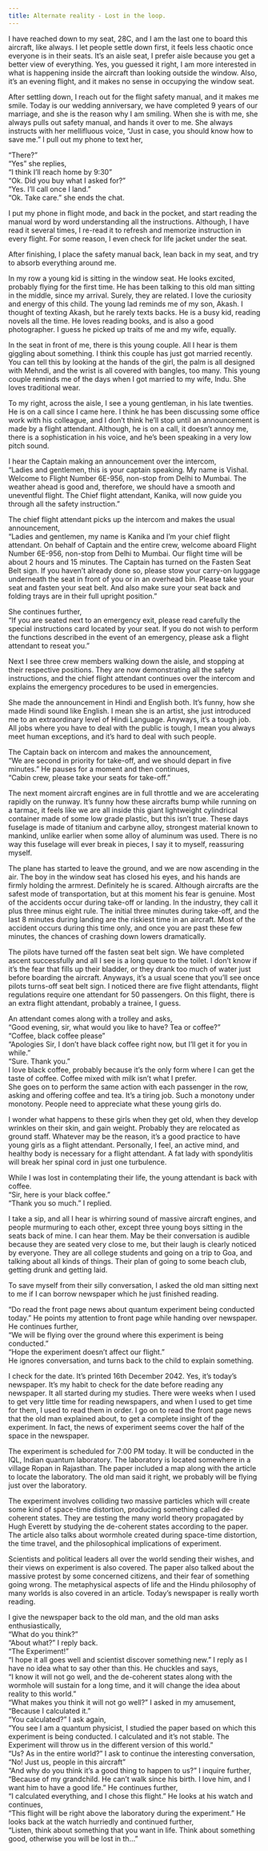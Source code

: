 ```yaml
---
title: Alternate reality - Lost in the loop.
---
```


I have reached down to my seat, 28C, and I am the last one to board this aircraft, like always. I let people settle down first, it feels less chaotic once everyone is in their seats. It’s an aisle seat, I prefer aisle because you get a better view of everything. Yes, you guessed it right, I am more interested in what is happening inside the aircraft than looking outside the window. Also, it’s an evening flight, and it makes no sense in occupying the window seat. <br/>

After settling down, I reach out for the flight safety manual, and it makes me smile. Today is our wedding anniversary, we have completed 9 years of our marriage, and she is the reason why I am smiling. When she is with me, she always pulls out safety manual, and hands it over to me. She always instructs with her mellifluous voice, “Just in case, you should know how to save me.” I pull out my phone to text her,<br/>

“There?” <br/>
“Yes” she replies, <br/>
“I think I’ll reach home by 9:30” <br/>
“Ok. Did you buy what I asked for?” <br/>
“Yes. I’ll call once I land.” <br/>
“Ok. Take care.” she ends the chat. <br/>

I put my phone in flight mode, and back in the pocket, and start reading the manual word by word understanding all the instructions. Although, I have read it several times, I re-read it to refresh and memorize instruction in every flight. For some reason, I even check for life jacket under the seat.<br/>

After finishing, I place the safety manual back, lean back in my seat, and try to absorb everything around me. <br/>

In my row a young kid is sitting in the window seat. He looks excited, probably flying for the first time. He has been talking to this old man sitting in the middle, since my arrival. Surely, they are related. I love the curiosity and energy of this child. The young lad reminds me of my son, Akash. I thought of texting Akash, but he rarely texts backs. He is a busy kid, reading novels all the time. He loves reading books, and is also a good photographer. I guess he picked up traits of me and my wife, equally. <br/>

In the seat in front of me, there is this young couple. All I hear is them giggling about something. I think this couple has just got married recently. You can tell this by looking at the hands of the girl, the palm is all designed with Mehndi, and the wrist is all covered with bangles, too many. This young couple reminds me of the days when I got married to my wife, Indu. She loves traditional wear. <br/>

To my right, across the aisle, I see a young gentleman, in his late twenties. He is on a call since I came here. I think he has been discussing some office work with his colleague, and I don’t think he’ll stop until an announcement is made by a flight attendant. Although, he is on a call, it doesn’t annoy me, there is a sophistication in his voice, and he’s been speaking in a very low pitch sound. <br/>

I hear the Captain making an announcement over the intercom, <br/>
“Ladies and gentlemen, this is your captain speaking. My name is Vishal. Welcome to Flight Number 6E-956, non-stop from Delhi to Mumbai. The weather ahead is good and, therefore, we should have a smooth and uneventful flight. The Chief flight attendant, Kanika, will now guide you through all the safety instruction.” <br/>

The chief flight attendant picks up the intercom and makes the usual announcement, <br/>
“Ladies and gentlemen, my name is Kanika and I’m your chief flight attendant. On behalf of Captain and the entire crew, welcome aboard Flight Number 6E-956, non-stop from Delhi to Mumbai. Our flight time will be about 2 hours and 15 minutes. The Captain has turned on the Fasten Seat Belt sign. If you haven’t already done so, please stow your carry-on luggage underneath the seat in front of you or in an overhead bin. Please take your seat and fasten your seat belt. And also make sure your seat back and folding trays are in their full upright position.” <br/>

She continues further, <br/>
“If you are seated next to an emergency exit, please read carefully the special instructions card located by your seat. If you do not wish to perform the functions described in the event of an emergency, please ask a flight attendant to reseat you.” <br/>

Next I see three crew members walking down the aisle, and stopping at their respective positions. They are now demonstrating all the safety instructions, and the chief flight attendant continues over the intercom and explains the emergency procedures to be used in emergencies. <br/>

She made the announcement in Hindi and English both. It’s funny, how she made Hindi sound like English. I mean she is an artist, she just introduced me to an extraordinary level of Hindi Language. Anyways, it’s a tough job. All jobs where you have to deal with the public is tough, I mean you always meet human exceptions, and it’s hard to deal with such people. <br/>

The Captain back on intercom and makes the announcement, <br/>
“We are second in priority for take-off, and we should depart in five minutes.” He pauses for a moment and then continues, <br/>
“Cabin crew, please take your seats for take-off.” <br/>

The next moment aircraft engines are in full throttle and we are accelerating rapidly on the runway. It’s funny how these aircrafts bump while running on a tarmac, it feels like we are all inside this giant lightweight cylindrical container made of some low grade plastic, but this isn’t true. These days fuselage is made of titanium and carbyne alloy, strongest material known to mankind, unlike earlier when some alloy of aluminum was used. There is no way this fuselage will ever break in pieces, I say it to myself, reassuring myself. <br/>

The plane has started to leave the ground, and we are now ascending in the air. The boy in the window seat has closed his eyes, and his hands are firmly holding the armrest. Definitely he is scared. Although aircrafts are the safest mode of transportation, but at this moment his fear is genuine. Most of the accidents occur during take-off or landing. In the industry, they call it plus three minus eight rule. The initial three minutes during take-off, and the last 8 minutes during landing are the riskiest time in an aircraft. Most of the accident occurs during this time only, and once you are past these few minutes, the chances of crashing down lowers dramatically. <br/>

The pilots have turned off the fasten seat belt sign. We have completed ascent successfully and all I see is a long queue to the toilet. I don’t know if it’s the fear that fills up their bladder, or they drank too much of water just before boarding the aircraft. Anyways, it’s a usual scene that you’ll see once pilots turns-off seat belt sign. I noticed there are five flight attendants, flight regulations require one attendant for 50 passengers. On this flight, there is an extra flight attendant, probably a trainee, I guess. <br/>

An attendant comes along with a trolley and asks,<br/>
“Good evening, sir, what would you like to have? Tea or coffee?” <br/>
“Coffee, black coffee please” <br/>
“Apologies Sir, I don’t have black coffee right now, but I’ll get it for you in while.”<br/>
“Sure. Thank you.” <br/>
I love black coffee, probably because it’s the only form where I can get the taste of coffee. Coffee mixed with milk isn’t what I prefer. <br/>
She goes on to perform the same action with each passenger in the row, asking and offering coffee and tea. It’s a tiring job. Such a monotony under monotony. People need to appreciate what these young girls do. <br/>

I wonder what happens to these girls when they get old, when they develop wrinkles on their skin, and gain weight. Probably they are relocated as ground staff. Whatever may be the reason, it’s a good practice to have young girls as a flight attendant. Personally, I feel, an active mind, and healthy body is necessary for a flight attendant. A fat lady with spondylitis will break her spinal cord in just one turbulence. <br/>

While I was lost in contemplating their life, the young attendant is back with coffee.<br/>
“Sir, here is your black coffee.”<br/>
“Thank you so much.” I replied.<br/>

I take a sip, and all I hear is whirring sound of massive aircraft engines, and people murmuring to each other, except three young boys sitting in the seats back of mine. I can hear them. May be their conversation is audible because they are seated very close to me, but their laugh is clearly noticed by everyone. They are all college students and going on a trip to Goa, and talking about all kinds of things. Their plan of going to some beach club, getting drunk and getting laid. <br/>

To save myself from their silly conversation, I asked the old man sitting next to me if I can borrow newspaper which he just finished reading.<br/>

“Do read the front page news about quantum experiment being conducted today.” He points my attention to front page while handing over newspaper. He continues further,<br/>
“We will be flying over the ground where this experiment is being conducted.” <br/>
“Hope the experiment doesn’t affect our flight.” <br/>
He ignores conversation, and turns back to the child to explain something. <br/>

I check for the date. It’s printed 16th December 2042. Yes, it’s today’s newspaper. It’s my habit to check for the date before reading any newspaper. It all started during my studies. There were weeks when I used to get very little time for reading newspapers, and when I used to get time for them, I used to read them in order. I go on to read the front page news that the old man explained about, to get a complete insight of the experiment. In fact, the news of experiment seems cover the half of the space in the newspaper. <br/>

The experiment is scheduled for 7:00 PM today. It will be conducted in the IQL, Indian quantum laboratory. The laboratory is located somewhere in a village Ropan in Rajasthan. The paper included a map along with the article to locate the laboratory. The old man said it right, we probably will be flying just over the laboratory. <br/>

The experiment involves colliding two massive particles which will create some kind of space-time distortion, producing something called de-coherent states. They are testing the many world theory propagated by Hugh Everett by studying the de-coherent states according to the paper. The article also talks about wormhole created during space-time distortion, the time travel, and the philosophical implications of experiment. <br/>

Scientists and political leaders all over the world sending their wishes, and their views on experiment is also covered. The paper also talked about the massive protest by some concerned citizens, and their fear of something going wrong. The metaphysical aspects of life and the Hindu philosophy of many worlds is also covered in an article. Today’s newspaper is really worth reading. <br/>

I give the newspaper back to the old man, and the old man asks enthusiastically, <br/>
“What do you think?” <br/>
“About what?” I reply back.<br/>
“The Experiment!” <br/>
“I hope it all goes well and scientist discover something new.” I reply as I have no idea what to say other than this. He chuckles and says, <br/>
“I know it will not go well, and the de-coherent states along with the wormhole will sustain for a long time, and it will change the idea about reality to this world.” <br/>
“What makes you think it will not go well?” I asked in my amusement, <br/>
“Because I calculated it.” <br/>
“You calculated?” I ask again, <br/>
“You see I am a quantum physicist, I studied the paper based on which this experiment is being conducted. I calculated and it’s not stable. The Experiment will throw us in the different version of this world.” <br/>
“Us? As in the entire world?” I ask to continue the interesting conversation, <br/>
“No! Just us, people in this aircraft” <br/>
“And why do you think it’s a good thing to happen to us?” I inquire further, <br/>
“Because of my grandchild. He can’t walk since his birth. I love him, and I want him to have a good life.” He continues further, <br/>
“I calculated everything, and I chose this flight.” He looks at his watch and continues, <br/>
“This flight will be right above the laboratory during the experiment.” He looks back at the watch hurriedly and continued further, <br/>
“Listen, think about something that you want in life. Think about something good, otherwise you will be lost in th…”<br/>
